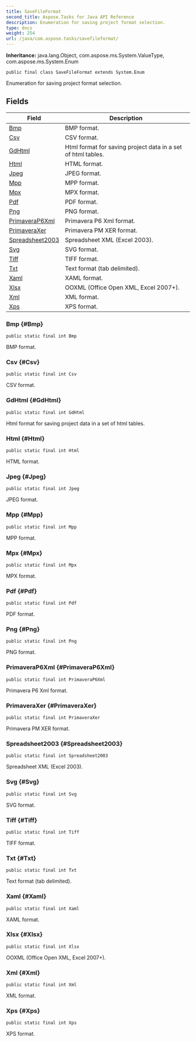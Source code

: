 ```yaml
---
title: SaveFileFormat
second_title: Aspose.Tasks for Java API Reference
description: Enumeration for saving project format selection.
type: docs
weight: 254
url: /java/com.aspose.tasks/savefileformat/
---
```


**Inheritance:**
java.lang.Object, com.aspose.ms.System.ValueType, com.aspose.ms.System.Enum
```
public final class SaveFileFormat extends System.Enum
```

Enumeration for saving project format selection.
## Fields

| Field | Description |
| --- | --- |
| [Bmp](#Bmp) | BMP format. |
| [Csv](#Csv) | CSV format. |
| [GdHtml](#GdHtml) | Html format for saving project data in a set of html tables. |
| [Html](#Html) | HTML format. |
| [Jpeg](#Jpeg) | JPEG format. |
| [Mpp](#Mpp) | MPP format. |
| [Mpx](#Mpx) | MPX format. |
| [Pdf](#Pdf) | PDF format. |
| [Png](#Png) | PNG format. |
| [PrimaveraP6Xml](#PrimaveraP6Xml) | Primavera P6 Xml format. |
| [PrimaveraXer](#PrimaveraXer) | Primavera PM XER format. |
| [Spreadsheet2003](#Spreadsheet2003) | Spreadsheet XML (Excel 2003). |
| [Svg](#Svg) | SVG format. |
| [Tiff](#Tiff) | TIFF format. |
| [Txt](#Txt) | Text format (tab delimited). |
| [Xaml](#Xaml) | XAML format. |
| [Xlsx](#Xlsx) | OOXML (Office Open XML, Excel 2007+). |
| [Xml](#Xml) | XML format. |
| [Xps](#Xps) | XPS format. |
### Bmp {#Bmp}
```
public static final int Bmp
```


BMP format.

### Csv {#Csv}
```
public static final int Csv
```


CSV format.

### GdHtml {#GdHtml}
```
public static final int GdHtml
```


Html format for saving project data in a set of html tables.

### Html {#Html}
```
public static final int Html
```


HTML format.

### Jpeg {#Jpeg}
```
public static final int Jpeg
```


JPEG format.

### Mpp {#Mpp}
```
public static final int Mpp
```


MPP format.

### Mpx {#Mpx}
```
public static final int Mpx
```


MPX format.

### Pdf {#Pdf}
```
public static final int Pdf
```


PDF format.

### Png {#Png}
```
public static final int Png
```


PNG format.

### PrimaveraP6Xml {#PrimaveraP6Xml}
```
public static final int PrimaveraP6Xml
```


Primavera P6 Xml format.

### PrimaveraXer {#PrimaveraXer}
```
public static final int PrimaveraXer
```


Primavera PM XER format.

### Spreadsheet2003 {#Spreadsheet2003}
```
public static final int Spreadsheet2003
```


Spreadsheet XML (Excel 2003).

### Svg {#Svg}
```
public static final int Svg
```


SVG format.

### Tiff {#Tiff}
```
public static final int Tiff
```


TIFF format.

### Txt {#Txt}
```
public static final int Txt
```


Text format (tab delimited).

### Xaml {#Xaml}
```
public static final int Xaml
```


XAML format.

### Xlsx {#Xlsx}
```
public static final int Xlsx
```


OOXML (Office Open XML, Excel 2007+).

### Xml {#Xml}
```
public static final int Xml
```


XML format.

### Xps {#Xps}
```
public static final int Xps
```


XPS format.

